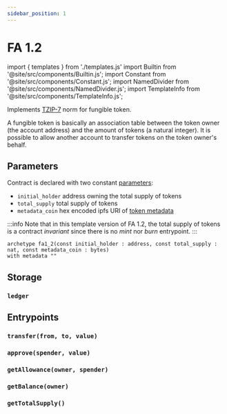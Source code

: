 ```yaml
---
sidebar_position: 1
---
```


# FA 1.2

import { templates } from './templates.js'
import Builtin from '@site/src/components/Builtin.js';
import Constant from '@site/src/components/Constant.js';
import NamedDivider from '@site/src/components/NamedDivider.js';
import TemplateInfo from '@site/src/components/TemplateInfo.js';

Implements [TZIP-7](https://tzip.tezosagora.org/proposal/tzip-7/) norm for fungible token.

A fungible token is basically an association table between the token owner (the account address) and the amount of tokens (a natural integer). It is possible to allow another account to transfer tokens on the token owner's behalf.

<TemplateInfo data={templates.fa12.info} />

## Parameters

Contract is declared with two constant [parameters](/docs/reference/declarations/contract#constant):
* `initial_holder` address owning the total supply of tokens
* `total_supply` total supply of tokens
* `metadata_coin` hex encoded ipfs URI of [token metadata](/docs/templates/tokenmetadata)

:::info
Note that in this template version of FA 1.2, the total supply of tokens is a contract *invariant* since there is no *mint* nor *burn* entrypoint.
:::

<NamedDivider title="Code" width="1.5"/>

```archetype
archetype fa1_2(const initial_holder : address, const total_supply : nat, const metadata_coin : bytes)
with metadata ""
```

## Storage

### `ledger`

<Constant data={templates.fa12.ledger} />

## Entrypoints

### `transfer(from, to, value)`

<Builtin data={templates.fa12.transfer} />

### `approve(spender, value)`

<Builtin data={templates.fa12.approve} />

### `getAllowance(owner, spender)`

<Builtin data={templates.fa12.getallowance} />

### `getBalance(owner)`

<Builtin data={templates.fa12.getbalance} />

### `getTotalSupply()`

<Builtin data={templates.fa12.gettotalsupply} />
